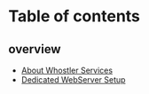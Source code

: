 # Table of contents

## overview

* [About Whostler Services](README.md)
* [Dedicated WebServer Setup](overview/dedicated-webserver-setup.md)
